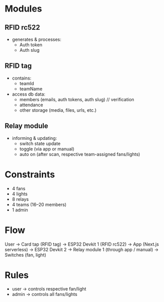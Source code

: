 # Modules

## RFID rc522

- generates & processes:
  - Auth token
  - Auth slug

## RFID tag

- contains:
  - teamId
  - teamName
- access db data:
  - members (emails, auth tokens, auth slug) // verification
  - attendance
  - other storage (media, files, urls, etc.)

## Relay module

- informing & updating:
  - switch state update
  - toggle (via app or manual)
  - auto on (after scan, respective team-assigned fans/lights)

# Constraints

- 4 fans
- 4 lights
- 8 relays
- 4 teams (16–20 members)
- 1 admin

# Flow

User
-> Card tap (RFID tag)
-> ESP32 Devkit 1 (RFID rc522)
-> App (Next.js serverless)
-> ESP32 Devkit 2
-> Relay module 1 (through app / manual)
-> Switches (fan, light)

# Rules

- user -> controls respective fan/light
- admin -> controls all fans/lights
